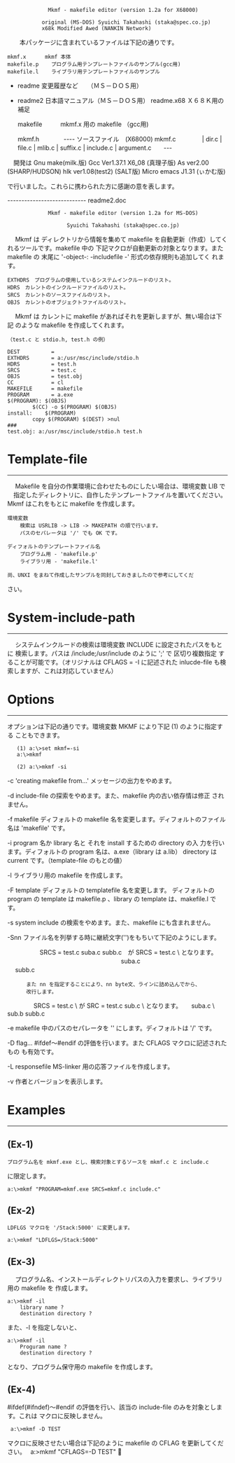 
                 Mkmf - makefile editor (version 1.2a for X68000)

		       original (MS-DOS) Syuichi Takahashi (staka@spec.co.jp)
		       x68k Modified Awed (NANKIN Network)


　　本パッケージに含まれているファイルは下記の通りです。

	mkmf.x      mkmf 本体
	makefile.p    プログラム用テンプレートファイルのサンプル(gcc用)
	makefile.l    ライブラリ用テンプレートファイルのサンプル
*	readme        変更履歴など　　（ＭＳ－ＤＯＳ用）
*	readme2       日本語マニュアル（ＭＳ－ＤＯＳ用）
	readme.x68    Ｘ６８Ｋ用の補足

	makefile　　　mkmf.x 用の makefile （gcc用)

	mkmf.h　　　　---- ソースファイル　(X68000)
	mkmf.c　　　 　|
	dir.c          |
	file.c         |
	mlib.c         |
 	suffix.c       |
	include.c      |
	argument.c　　---


　開発は Gnu make(milk.版) 
	 Gcc Ver1.37.1 X6_08 (真理子版)
	 As ver2.00 (SHARP/HUDSON)
	 hlk ver1.08(test2) (SALT版)
	 Micro emacs J1.31 (ぃかむ版)

  で行いました。これらに携わられた方に感謝の意を表します。

---------------------------- readme2.doc


                 Mkmf - makefile editor (version 1.2a for MS-DOS)

                       Syuichi Takahashi (staka@spec.co.jp)



　  Mkmf は ディレクトリから情報を集めて makefile を自動更新（作成）してく
  れるツールです。makefile 中の 下記マクロが自動更新の対象となります。また
  makefile の 末尾に '-object-: -includefile -' 形式の依存規則も追加してく
  れます。

	EXTHDRS　プログラムの使用しているシステムインクルードのリスト。
	HDRS　カレントのインクルードファイルのリスト。
	SRCS　カレントのソースファイルのリスト。
	OBJS　カレントのオブジェクトファイルのリスト。

　  Mkmf は カレントに makefile があればそれを更新しますが、無い場合は下記
  のような makefile を作成してくれます。

	（test.c と stdio.h, test.h の例）

	DEST          =
	EXTHDRS       = a:/usr/msc/include/stdio.h
	HDRS          = test.h
	SRCS          = test.c
	OBJS          = test.obj
	CC            = cl
	MAKEFILE      = makefile
	PROGRAM       = a.exe
	$(PROGRAM):	$(OBJS)
			$(CC) -o $(PROGRAM) $(OBJS)
	install:	$(PROGRAM)
			copy $(PROGRAM) $(DEST) >nul
	###
	test.obj: a:/usr/msc/include/stdio.h test.h


# Template-file
-------------------------------------------------------------------------------
　  Makefile を自分の作業環境に合わせたものにしたい場合は、環境変数 LIB で 
　指定したディレクトリに、自作したテンプレートファイルを置いてください。Mkmf
  はこれをもとに makefile を作成します。

	環境変数
		検索は USRLIB -> LIB -> MAKEPATH の順で行います。
		パスのセパレータは '/' でも OK です。

	ディフォルトのテンプレートファイル名
		プログラム用 - 'makefile.p'
		ライブラリ用 - 'makefile.l'

    尚、UNXI をまねて作成したサンプルを同封しておきましたので参考にしてくだ
  さい。


# System-include-path
-------------------------------------------------------------------------------
　   システムインクルードの検索は環境変数 INCLUDE に設定されたパスをもとに
   検索します。パスは /include;/usr/include のように ';' で 区切り複数指定
   することが可能です。（オリジナルは CFLAGS = -I に記述された inlucde-file
   も検索しますが、これは対応していません）


# Options
------------------------------------------------------------------------------
   オプションは下記の通りです。環境変数 MKMF により下記 (1) のように指定する
   こともできます。

       (1) a:\>set mkmf=-si
	   a:\>mkmf

       (2) a:\>mkmf -si


   -c   'creating makefile from...' メッセージの出力をやめます。

   -d   include-file の探索をやめます。また、makefile 内の古い依存情は修正
        されません。

   -f makefile
	ディフォルトの makefile 名を変更します。ディフォルトのファイル名は
        'makefile' です。

   -i   program 名か library 名と それを install するための directory の入
        力を行います。ディフォルトの program 名は、a.exe（library は a.lib）
        directory は current です。（template-file のもとの値）

   -l   ライブラリ用の makefile を作成します。

   -F template
        ディフォルトの templatefile 名を変更します。 ディフォルトの program
        の template は makefile.p 、library の template は、makefile.l です。

   -s   system include の検索をやめます。また、makefile にも含まれません。

   -Snn
        ファイル名を列挙する時に継続文字('\')をもちいて下記のようにします。

　　　　　  SRCS = test.c suba.c subb.c　が  SRCS = test.c \ となります。
  　      　　　　　　　　　　　　　　　　　        suba.c \
    　                                              subb.c

          また nn を指定することにより、nn byte文、ラインに詰め込んでから、
          改行します。

　　　　    SRCS = test.c \  が  SRC = test.c sub.c \ となります。
        　         suba.c \            sub.b
                   subb.c

   -e   makefile 中のパスのセパレータを '\' にします。ディフォルトは '/' です。

   -D flag...
        #ifdef～#endif の評価を行います。また CFLAGS マクロに記述されたもの
        も有効です。

   -L responsefile
        MS-linker 用の応答ファイルを作成します。

   -v   作者とバージョンを表示します。

# Examples
-------------------------------------------------------------------------------
(Ex-1)
------
    プログラム名を mkmf.exe とし、検索対象とするソースを mkmf.c と include.c
  に限定します。

	a:\>mkmf "PROGRAM=mkmf.exe SRCS=mkmf.c include.c"

(Ex-2)
------
    LDFLGS マクロを '/Stack:5000' に変更します。

	a:\>mkmf "LDFLGS=/Stack:5000"

(Ex-3)
------
　  プログラム名、インストールディレクトリパスの入力を要求し、ライブラリ用の 
  makefile を 作成します。

	a:\>mkmf -il
        library name ?
        destination directory ?

  また、-l を指定しないと、

	a:\>mkmf -il
        Proguram name ?
        destination directory ?

  となり、プログラム保守用の makefile を作成します。


(Ex-4)
------
  #ifdef(#ifndef)～#endif の評価を行い、該当の include-file のみを対象としま
  す。これは マクロに反映しません。

     a:\>mkmf -D TEST

   マクロに反映させたい場合は下記のように makefile の CFLAG を更新してください。　 
     a:\>mkmf "CFLAGS=-D TEST"

